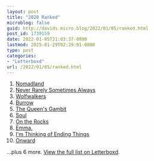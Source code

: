 ```yaml
---
layout: post
title: "2020 Ranked"
microblog: false
guid: http://davids.micro.blog/2022/01/05/ranked.html
post_id: 1739159
date: 2022-01-05T21:03:37-0800
lastmod: 2025-01-29T02:29:01-0800
type: post
categories:
- "Letterboxd"
url: /2022/01/05/ranked.html
---
```

<ol> <li> <a href="https://letterboxd.com/film/nomadland/">Nomadland</a> </li> <li> <a href="https://letterboxd.com/film/never-rarely-sometimes-always/">Never Rarely Sometimes Always</a> </li> <li> <a href="https://letterboxd.com/film/wolfwalkers/">Wolfwalkers</a> </li> <li> <a href="https://letterboxd.com/film/burrow/">Burrow</a> </li> <li> <a href="https://letterboxd.com/film/the-queens-gambit/">The Queen's Gambit</a> </li> <li> <a href="https://letterboxd.com/film/soul-2020/">Soul</a> </li> <li> <a href="https://letterboxd.com/film/on-the-rocks-2020/">On the Rocks</a> </li> <li> <a href="https://letterboxd.com/film/emma-2020/">Emma.</a> </li> <li> <a href="https://letterboxd.com/film/im-thinking-of-ending-things/">I'm Thinking of Ending Things</a> </li> <li> <a href="https://letterboxd.com/film/onward-2020/">Onward</a> </li> </ol> <p>...plus 6 more. <a href="https://letterboxd.com/theschlaepfer/list/2020-ranked/">View the full list on Letterboxd</a>.</p>
